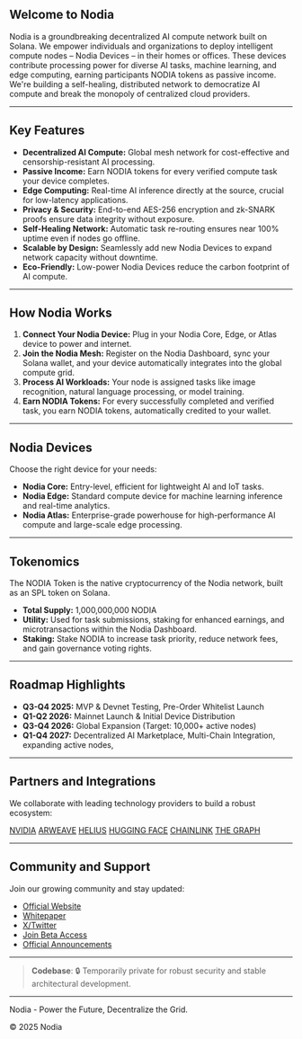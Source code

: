 





## Welcome to Nodia

Nodia is a groundbreaking decentralized AI compute network built on Solana. We empower individuals and organizations to deploy intelligent compute nodes – Nodia Devices – in their homes or offices. 
These devices contribute processing power for diverse AI tasks, machine learning, and edge computing, earning participants NODIA tokens as passive income. 
We're building a self-healing, distributed network to democratize AI compute and break the monopoly of centralized cloud providers.


---


## Key Features

- **Decentralized AI Compute:** Global mesh network for cost-effective and censorship-resistant AI processing.
- **Passive Income:** Earn NODIA tokens for every verified compute task your device completes.
- **Edge Computing:** Real-time AI inference directly at the source, crucial for low-latency applications.
- **Privacy & Security:** End-to-end AES-256 encryption and zk-SNARK proofs ensure data integrity without exposure.
- **Self-Healing Network:** Automatic task re-routing ensures near 100% uptime even if nodes go offline.
- **Scalable by Design:** Seamlessly add new Nodia Devices to expand network capacity without downtime.
- **Eco-Friendly:** Low-power Nodia Devices reduce the carbon footprint of AI compute.


---


## How Nodia Works

1. **Connect Your Nodia Device:** Plug in your Nodia Core, Edge, or Atlas device to power and internet.
2. **Join the Nodia Mesh:** Register on the Nodia Dashboard, sync your Solana wallet, and your device automatically integrates into the global compute grid.
3. **Process AI Workloads:** Your node is assigned tasks like image recognition, natural language processing, or model training.
4. **Earn NODIA Tokens:** For every successfully completed and verified task, you earn NODIA tokens, automatically credited to your wallet.

   
---


##  Nodia Devices

Choose the right device for your needs:
- **Nodia Core:** Entry-level, efficient for lightweight AI and IoT tasks.
- **Nodia Edge:** Standard compute device for machine learning inference and real-time analytics.
- **Nodia Atlas:** Enterprise-grade powerhouse for high-performance AI compute and large-scale edge processing.


---


## Tokenomics

The NODIA Token is the native cryptocurrency of the Nodia network, built as an SPL token on Solana.
- **Total Supply:** 1,000,000,000 NODIA
- **Utility:** Used for task submissions, staking for enhanced earnings, and microtransactions within the Nodia Dashboard.
- **Staking:** Stake NODIA to increase task priority, reduce network fees, and gain governance voting rights.


---


## Roadmap Highlights

- **Q3-Q4 2025:** MVP & Devnet Testing, Pre-Order Whitelist Launch
- **Q1-Q2 2026:** Mainnet Launch & Initial Device Distribution
- **Q3-Q4 2026:** Global Expansion (Target: 10,000+ active nodes)
- **Q1-Q4 2027:** Decentralized AI Marketplace, Multi-Chain Integration, expanding active nodes,


---


## Partners and Integrations

We collaborate with leading technology providers to build a robust ecosystem:

[NVIDIA](https://nvidia.com/)
[ARWEAVE](https://arweave.org/)
[HELIUS](https://helius.xyz/)
[HUGGING FACE](https://huggingface.co/)
[CHAINLINK](https://chain.link/)
[THE GRAPH](https://thegraph.com/)


---


## Community and Support

Join our growing community and stay updated:
- [Official Website](https://nodia.io/) 
- [Whitepaper](https://nodia.gitbook.io/nodia-docs/)
- [X/Twitter](https://x.com/Nodia_ai/)
- [Join Beta Access](https://dashboard.nodia.io/) 
- [Official Announcements](https://t.me/NodiaOfficial/)


---


> **Codebase**: 🔒 Temporarily private for robust security and stable architectural development.


---


Nodia - Power the Future, Decentralize the Grid.






© 2025 Nodia
